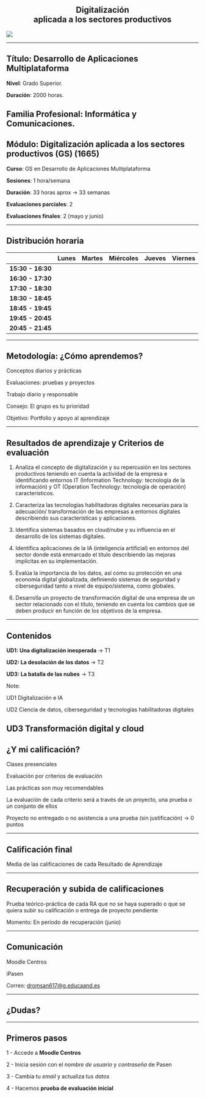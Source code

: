 <h2 class="r-fit-text" style="text-align: center"> Digitalización<br> aplicada a los sectores productivos</h2>

<img class="r-stretch" style="text-align: center" src="assets/logo.png">

---

## Título: Desarrollo de Aplicaciones Multiplataforma

**Nivel**: Grado Superior.

**Duración**: 2000 horas.

**Familia Profesional**: Informática y Comunicaciones.
---

## Módulo: Digitalización aplicada a los sectores productivos (GS) (1665)

**Curso**: GS en Desarrollo de Aplicaciones Multiplataforma

**Sesiones**: 1 hora/semana

**Duración**: 33 horas aprox → 33 semanas

**Evaluaciones parciales**: 2

**Evaluaciones finales**: 2 (mayo y junio)

---

## Distribución horaria

|          | **Lunes** | **Martes** | **Miércoles** | **Jueves** | **Viernes** |
|-------------------|-----------|------------|---------------|------------|------------|
| **15:30 - 16:30** |           |           |               |            |	            |
| **16:30 - 17:30** |           |            |               |            |            |
| **17:30 - 18:30** |           |            |            |            |            |
| **18:30 - 18:45** |           |            |               |            |            |
| **18:45 - 19:45** |        |            |            |            |            |
| **19:45 - 20:45** |        |            |               |            |            |
| **20:45 - 21:45** |        |            |               |  
---

## Metodología: ¿Cómo aprendemos?

Conceptos diarios y prácticas <!-- .element: class="fragment" -->

Evaluaciones: pruebas y proyectos <!-- .element: class="fragment" -->

Trabajo diario y responsable <!-- .element: class="fragment" -->

Consejo: El grupo es tu prioridad <!-- .element: class="fragment" -->

Objetivo: Portfolio y apoyo al aprendizaje <!-- .element: class="fragment" -->

---

## Resultados de aprendizaje y Criterios de evaluación

1. Analiza el concepto de digitalización y su repercusión en los sectores productivos teniendo en cuenta la actividad de la empresa e identificando entornos IT (Information Technology: tecnología de la información) y OT (Operation Technology: tecnología de operación) característicos.


2. Caracteriza las tecnologías habilitadoras digitales necesarias para la adecuación/ transformación de las empresas a entornos digitales describiendo sus características y aplicaciones.


3. Identifica sistemas basados en cloud/nube y su influencia en el desarrollo de los sistemas digitales.

4. Identifica aplicaciones de la IA (inteligencia artificial) en entornos del sector donde está enmarcado el título describiendo las mejoras implícitas en su implementación.


5. Evalúa la importancia de los datos, así como su protección en una economía digital globalizada, definiendo sistemas de seguridad y ciberseguridad tanto a nivel de equipo/sistema, como globales.

6. Desarrolla un proyecto de transformación digital de una empresa de un sector relacionado con el título, teniendo en cuenta los cambios que se deben producir en función de los objetivos de la empresa.
---

## Contenidos

**UD1: Una digitalización inesperada** → T1

**UD2: La desolación de los datos** → T2

**UD3: La batalla de las nubes** → T3

Note:

UD1
Digitalización e IA

UD2
Ciencia de datos, ciberseguridad y tecnologías habilitadoras digitales

UD3
Transformación digital y cloud
---

## ¿Y mi calificación?

Clases presenciales <!-- .element: class="fragment" -->

Evaluación por criterios de evaluación <!-- .element: class="fragment" -->

Las prácticas son muy recomendables  <!-- .element: class="fragment" -->

La evaluación de cada criterio será a través de un proyecto, una prueba o un conjunto de ellos <!-- .element: class="fragment" -->

Proyecto no entregado o no asistencia a una prueba (sin justificación) → 0 puntos <!-- .element: class="fragment" -->

---

## Calificación final

Media de las calificaciones de cada Resultado de Aprendizaje

---

## Recuperación y subida de calificaciones

Prueba teórico-práctica de cada RA que no se haya superado o que se quiera subir su calificación o entrega de proyecto pendiente <!-- .element: class="fragment" -->

Momento: En periodo de recuperación (junio) <!-- .element: class="fragment" -->

---

## Comunicación

Moodle Centros

iPasen

Correo: dromsan617@g.educaand.es

---

<!-- .slide: data-background-video="assets/chatgpt.mp4" data-background-opacity="0.6" data-background-video-loop data-background-video-muted-->

## ¿Dudas?

---

## Primeros pasos

1 - Accede a **Moodle Centros**

2 - Inicia sesión con el *nombre de usuario* y *contraseña* de Pasen

3 - Cambia tu *email* y actualiza tus *datos*

4 - Hacemos **prueba de evaluación inicial**